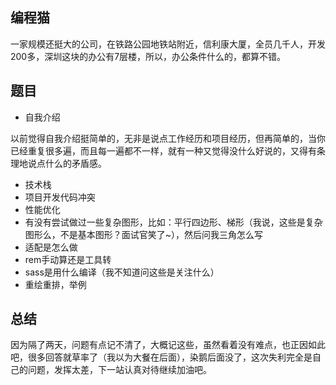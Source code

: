 ## 编程猫

一家规模还挺大的公司，在铁路公园地铁站附近，信利康大厦，全员几千人，开发200多，深圳这块的办公有7层楼，所以，办公条件什么的，都算不错。

## 题目

- 自我介绍

以前觉得自我介绍挺简单的，无非是说点工作经历和项目经历，但再简单的，当你已经重复很多遍，而且每一遍都不一样，就有一种又觉得没什么好说的，又得有条理地说点什么的矛盾感。

- 技术栈
- 项目开发代码冲突
- 性能优化
- 有没有尝试做过一些复杂图形，比如：平行四边形、梯形（我说，这些是复杂图形么，不是基本图形？面试官笑了~），然后问我三角怎么写
- 适配是怎么做
- rem手动算还是工具转
- sass是用什么编译（我不知道问这些是关注什么）
- 重绘重排，举例

## 总结

因为隔了两天，问题有点记不清了，大概记这些，虽然看着没有难点，也正因如此吧，很多回答就草率了（我以为大餐在后面），染鹅后面没了，这次失利完全是自己的问题，发挥太差，下一站认真对待继续加油吧。

